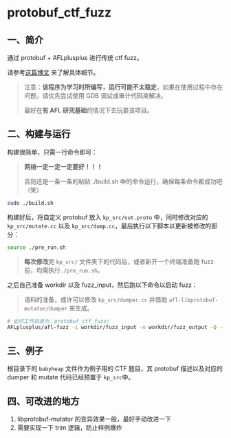 # protobuf_ctf_fuzz

## 一、简介

通过 protobuf + AFLplusplus 进行传统 ctf fuzz。

请参考[这篇博文](https://kiprey.github.io/2021/09/protobuf_ctf_fuzz/) 来了解具体细节。

> 注意：**该程序为学习时所编写，运行可能不太稳定**，如果在使用过程中存在问题，请优先尝试使用 GDB 调试或审计代码来解决。
> 
> 最好在**有 AFL 研究基础**的情况下去玩耍该项目。

## 二、构建与运行

构建很简单，只需一行命令即可：

> **网络一定一定一定要好！！！**
>
> 否则还是一条一条的粘贴 ./build.sh 中的命令运行，确保每条命令都成功吧（笑）

```bash
sudo ./build.sh
```

构建好后，将自定义 protobuf 放入 `kp_src/out.proto` 中，同时修改对应的 `kp_src/mutate.cc` 以及 `kp_src/dump.cc`，最后执行以下脚本以更新被修改的部分：

```bash
source ./pre_run.sh
```

> **每次修改**完 `kp_src/` 文件夹下的代码后，或者新开一个终端准备跑 fuzz 前，均需执行`./pre_run.sh`。

之后自己准备 workdir 以及 fuzz_input，然后跑以下命令以启动 fuzz：

> 语料的准备，或许可以修改 `kp_src/dumper.cc` 并借助 `afl-libprotobuf-mutator/dumper` 来生成。

```bash
# 此时工作目录为：protobuf_ctf_fuzz/
AFLplusplus/afl-fuzz -i workdir/fuzz_input -o workdir/fuzz_output -Q -- <CTF_path>
```

## 三、例子

根目录下的 `babyheap` 文件作为例子用的 CTF 题目，其 protobuf 描述以及对应的 dumper 和 mutate 代码已经预置于 `kp_src`中。

## 四、可改进的地方

1. libprotobuf-mutator 的变异效果一般，最好手动改进一下
2. 需要实现一下 trim 逻辑，防止样例爆炸
